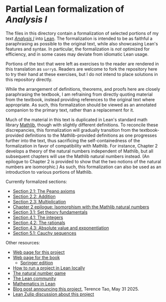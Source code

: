 # Partial Lean formalization of _Analysis I_

The files in this directory contain a formalization of selected portions of my text [_Analysis I_](https://terrytao.wordpress.com/books/analysis-i/) into [Lean](https://lean-lang.org/). The formalization is intended to be as faithful a paraphrasing as possible to the original text, while also showcasing Lean's features and syntax.  In particular, the formalization is _not_ optimized for efficiency, and in some cases may deviate from idiomatic Lean usage.

Portions of the text that were left as exercises to the reader are rendered in this translation as `sorry`s.  Readers are welcome to fork the repository here to try their hand at these exercises, but I do not intend to place solutions in this repository directly.

While the arrangement of definitions, theorems, and proofs here are closely paraphrasing the textbook, I am refraining from directly quoting material from the textbook, instead providing references to the original text where appropriate.  As such, this formalization should be viewed as an annotated companion to the primary text, rather than a replacement for it.

Much of the material in this text is duplicated in Lean's standard math library [Mathlib](https://leanprover-community.github.io/mathlib4_docs/), though with slightly different definitions.  To reconcile these discrepancies, this formalization will gradually transition from the textbook-provided definitions to the Mathlib-provided definitions as one progresses further into the text, thus sacrificing the self-containedness of the formalization in favor of compatibility with Mathlib.  For instance, Chapter 2 develops a theory of the natural numbers independent of Mathlib, but all subsequent chapters will use the Mathlib natural numbers instead.  (An epilogue to Chapter 2 is provided to show that the two notions of the natural numbers are isomorphic.)  As such, this formalization can also be used as an introduction to various portions of Mathlib.

Currently formalized sections:

- [Section 2.1: The Peano axioms](https://teorth.github.io/analysis/docs/Analysis/Section_2_1.html)
- [Section 2.2: Addition](https://teorth.github.io/analysis/docs/Analysis/Section_2_2.html)
- [Section 2.3: Multiplication](https://teorth.github.io/analysis/docs/Analysis/Section_2_3.html)
- [Chapter 2 epilogue: Isomorphism with the Mathlib natural numbers](https://teorth.github.io/analysis/docs/Analysis/Section_2_epilogue.html)
- [Section 3.1: Set theory fundamentals](https://teorth.github.io/analysis/docs/Analysis/Section_3_1.html)
- [Section 4.1: The integers](https://teorth.github.io/analysis/docs/Analysis/Section_4_1.html)
- [Section 4.2: The rationals](https://teorth.github.io/analysis/docs/Analysis/Section_4_2.html)
- [Section 4.3: Absolute value and exponentiation](https://teorth.github.io/analysis/docs/Analysis/Section_4_3.html)
- [Section 5.1: Cauchy sequences](https://teorth.github.io/analysis/docs/Analysis/Section_5_1.html)

Other resources:
- [Web page for this project](https://teorth.github.io/Analysis/)
- [Web page for the book](https://terrytao.wordpress.com/books/analysis-i/)
  - [Springer edition](https://link.springer.com/book/10.1007/978-981-19-7261-4)
- [How to run a project in Lean locally](https://leanprover-community.github.io/install/project.html)
- [The natural number game](https://adam.math.hhu.de/)
- [The Lean community](https://leanprover-community.github.io/)
- [Mathematics in Lean](https://leanprover-community.github.io/mathematics_in_lean/)
- [Blog post announcing this project](https://terrytao.wordpress.com/2025/05/31/a-lean-companion-to-analysis-i/), Terence Tao, May 31 2025.
- [Lean Zulip discussion about this project](https://leanprover.zulipchat.com/#narrow/channel/113488-general/topic/Lean.20companion.20to.20.22Analysis.20I.22.20-.20discussion/with/521458888)
